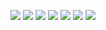 ![](https://github.com/DamianPyCoder/Program___React___ControlGastos_y_otrasAplicaciones/blob/main/Screenshots/1.png)
![](https://github.com/DamianPyCoder/Program___React___ControlGastos_y_otrasAplicaciones/blob/main/Screenshots/2.png)
![](https://github.com/DamianPyCoder/Program___React___ControlGastos_y_otrasAplicaciones/blob/main/Screenshots/3.png)
![](https://github.com/DamianPyCoder/Program___React___ControlGastos_y_otrasAplicaciones/blob/main/Screenshots/4.png)
![](https://github.com/DamianPyCoder/Program___React___ControlGastos_y_otrasAplicaciones/blob/main/Screenshots/6.png)
![](https://github.com/DamianPyCoder/Program___React___ControlGastos_y_otrasAplicaciones/blob/main/Screenshots/7.png)
![](https://github.com/DamianPyCoder/Program___React___ControlGastos_y_otrasAplicaciones/blob/main/Screenshots/8.png)

